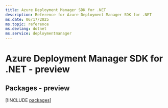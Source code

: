 ```yaml
---
title: Azure Deployment Manager SDK for .NET
description: Reference for Azure Deployment Manager SDK for .NET
ms.date: 06/17/2025
ms.topic: reference
ms.devlang: dotnet
ms.service: deploymentmanager
---
```

# Azure Deployment Manager SDK for .NET - preview
## Packages - preview
[!INCLUDE [packages](deployment-manager-index.md)]